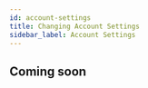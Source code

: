 ```yaml
---
id: account-settings
title: Changing Account Settings
sidebar_label: Account Settings
---
```


## Coming soon
